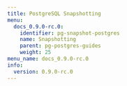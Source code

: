 ```yaml
---
title: PostgreSQL Snapshotting
menu:
  docs_0.9.0-rc.0:
    identifier: pg-snapshot-postgres
    name: Snapshotting
    parent: pg-postgres-guides
    weight: 25
menu_name: docs_0.9.0-rc.0
info:
  version: 0.9.0-rc.0
---
```


